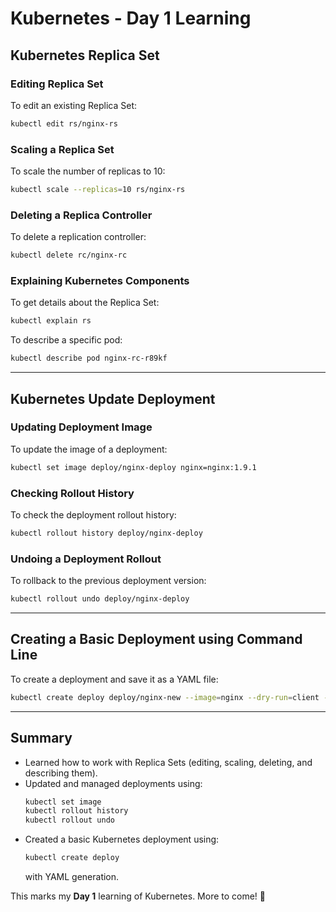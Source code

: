 # Kubernetes - Day 1 Learning

## Kubernetes Replica Set

### **Editing Replica Set**
To edit an existing Replica Set:
```sh
kubectl edit rs/nginx-rs
```

### **Scaling a Replica Set**
To scale the number of replicas to 10:
```sh
kubectl scale --replicas=10 rs/nginx-rs
```

### **Deleting a Replica Controller**
To delete a replication controller:
```sh
kubectl delete rc/nginx-rc
```

### **Explaining Kubernetes Components**
To get details about the Replica Set:
```sh
kubectl explain rs
```

To describe a specific pod:
```sh
kubectl describe pod nginx-rc-r89kf
```

---

## Kubernetes Update Deployment

### **Updating Deployment Image**
To update the image of a deployment:
```sh
kubectl set image deploy/nginx-deploy nginx=nginx:1.9.1
```

### **Checking Rollout History**
To check the deployment rollout history:
```sh
kubectl rollout history deploy/nginx-deploy
```

### **Undoing a Deployment Rollout**
To rollback to the previous deployment version:
```sh
kubectl rollout undo deploy/nginx-deploy
```

---

## Creating a Basic Deployment using Command Line
To create a deployment and save it as a YAML file:
```sh
kubectl create deploy deploy/nginx-new --image=nginx --dry-run=client -o yaml > deploy.yaml
```

---

## Summary
- Learned how to work with Replica Sets (editing, scaling, deleting, and describing them).
- Updated and managed deployments using:
  ```sh
  kubectl set image
  kubectl rollout history
  kubectl rollout undo
  ```
- Created a basic Kubernetes deployment using:
  ```sh
  kubectl create deploy
  ```
  with YAML generation.

This marks my **Day 1** learning of Kubernetes. More to come! 🚀

